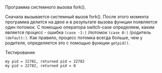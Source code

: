 Программа системного вызова fork().  

Сначала вызывается системный вызов fork(). После этого момента программа делится на двое и в результате вызова функции появляется один потомок. С помощью оператора switch-case определяем, каким является процесс - ошибка `(case -1:)` /потомок `(case 0:)` /родитель `(default:)`. Как правило, процесс потомка всегда больше, чем у родителя, определяется это с помощью функции `getpid()`.

Тестирование 
```
my pid = 22781, returned pid = 22782
my pid = 22782, returned pid = 0
```
